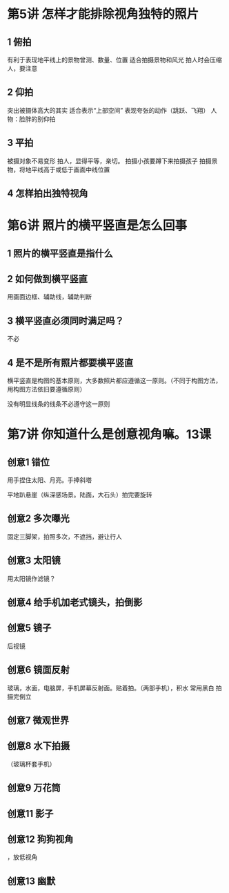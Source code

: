 # 第5讲 怎样才能排除视角独特的照片
## 1 俯拍
有利于表现地平线上的景物曾测、数量、位置
适合拍摄景物和风光
拍人时会压缩人，要注意

## 2 仰拍
突出被摄体高大的其实
适合表示“上部空间”
表现夸张的动作（跳跃、飞翔）
人物：脸胖的别仰拍

## 3 平拍
被摄对象不易变形
拍人，显得平等，亲切。
拍摄小孩要蹲下来拍摄孩子
拍摄景物，将地平线高于或低于画面中线位置

## 4 怎样拍出独特视角


# 第6讲 照片的横平竖直是怎么回事
## 1 照片的横平竖直是指什么
## 2 如何做到横平竖直
用画面边框、辅助线，辅助判断
## 3 横平竖直必须同时满足吗？
不必
## 4 是不是所有照片都要横平竖直
横平竖直是构图的基本原则，大多数照片都应遵循这一原则。（不同于构图方法，用构图方法依旧要遵循原则）

没有明显线条的线条不必遵守这一原则

# 第7讲 你知道什么是创意视角嘛。13课
## 创意1 错位
用手捏住太阳、月亮。手捧斜塔

平地趴悬崖（纵深感场景。陆面，大石头）拍完要旋转

## 创意2 多次曝光
固定三脚架，拍照多次，不遮挡，避让行人

## 创意3 太阳镜
用太阳镜作滤镜？

## 创意4 给手机加老式镜头，拍倒影

## 创意5 镜子
后视镜

## 创意6 镜面反射
玻璃，水面，电脑屏，手机屏幕反射面。贴着拍。（两部手机），积水
常用黑白
拍摄完倒立

## 创意7 微观世界
## 创意8 水下拍摄
（玻璃杯套手机）

## 创意9 万花筒

## 创意11 影子

## 创意12 狗狗视角
，放低视角

## 创意13 幽默

